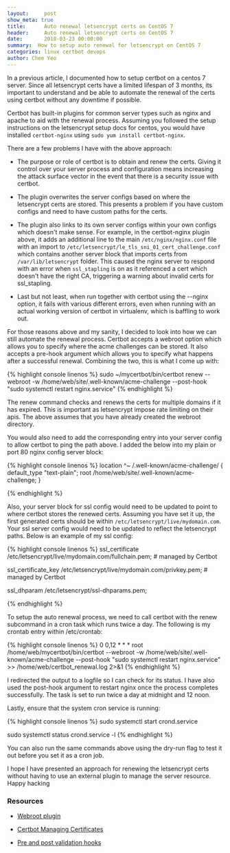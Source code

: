 ```yaml
---
layout:     post
show_meta: true
title:      Auto renewal letsencrypt certs on CentOS 7
header:     Auto renewal letsencrypt certs on CentOS 7
date:       2018-03-23 00:00:00
summary:  How to setup auto renewal for letsencrypt on CentOS 7
categories: linux certbot devops
author: Chee Yeo
---
```


In a previous article, I documented how to setup certbot on a centos 7 server. Since all letsencrypt certs have a limited lifespan of 3 months, its important to understand and be able to automate the renewal of the certs using certbot without any downtime if possible.

Certbot has built-in plugins for common server types such as nginx and apache to aid with the renewal process. Assuming you followed the setup instructions on the letsencrypt setup docs for centos, you would have installed `certbot-nginx` using `sudo yum install certbot-nginx`.

There are a few problems I have with the above approach:

* The purpose or role of certbot is to obtain and renew the certs. Giving it control over your server process and configuration means increasing the attack surface vector in the event that there is a security issue with certbot.

* The plugin overwrites the server configs based on where the letsencrypt certs are stored. This presents a problem if you have custom configs and need to have custom paths for the certs.

* The plugin also links to its own server configs within your own configs which doesn't make sense. For example, in the certbot-nginx plugin above, it adds an additional line to the main ```/etc/nginx/nginx.conf``` file with an import to ```/etc/letsencrypt/le_tls_sni_01_cert_challenge.conf``` which contains another server block that imports certs from ```/var/lib/letsencrypt``` folder. This caused the nginx server to respond with an error when ```ssl_stapling``` is on as it referenced a cert which doesn't have the right CA, triggering a warning about invalid certs for ssl_stapling.

* Last but not least, when run together with certbot using the --nginx option, it fails with various different errors, even when running with an actual working version of certbot in virtualenv, which is baffling to work out.

For those reasons above and my sanity, I decided to look into how we can still automate the renewal process. Certbot accepts a webroot option which allows you to specify where the acme challenges can be stored. It also accepts a pre-hook argument which allows you to specify what happens after a successful renewal. Combining the two, this is what I come up with:

{% highlight console linenos %}
sudo ~/mycertbot/bin/certbot renew --webroot -w /home/web/site/.well-known/acme-challenge --post-hook "sudo systemctl restart nginx.service"
{% endhighlight %}

The renew command checks and renews the certs for multiple domains if it has expired. This is important as letsencrypt impose rate limiting on their apis. The above assumes that you have already created the webroot directory.

You would also need to add the corresponding entry into your server config to allow certbot to ping the path above. I added the below into my plain or port 80 nginx config server block:

{% highlight console linenos %}
location ^~ /.well-known/acme-challenge/ {
  default_type "text-plain";
  root /home/web/site/.well-known/acme-challenge;
}

{% endhighlight %}

Also, your server block for ssl config would need to be updated to point to where certbot stores the renewed certs. Assuming you have set it up, the first generated certs should be within ```/etc/letsencrypt/live/mydomain.com```. Your ssl server config would need to be updated to reflect the letsencrypt paths. Below is an example of my ssl config:

{% highlight console linenos %}
ssl_certificate /etc/letsencrypt/live/mydomain.com/fullchain.pem; # managed by Certbot

ssl_certificate_key /etc/letsencrypt/live/mydomain.com/privkey.pem; # managed by Certbot

ssl_dhparam /etc/letsencrypt/ssl-dhparams.pem;

{% endhighlight %}

To setup the auto renewal process, we need to call certbot with the renew subcommand in a cron task which runs twice a day. The following is my crontab entry within /etc/crontab:

{% highlight console linenos %}
0 0,12 * * * root /home/web/mycertbot/bin/certbot --webroot -w /home/web/site/.well-known/acme-challenge --post-hook "sudo systemctl restart nginx.service" >> /home/web/certbot_renewal.log 2>&1
{% endhighlight %}

I redirected the output to a logfile so I can check for its status. I have also used the post-hook argument to restart nginx once the process completes successfully. The task is set to run twice a day at midnight and 12 noon.

Lastly, ensure that the system cron service is running:

{% highlight console linenos %}
sudo systemctl start crond.service

sudo systemctl status crond.service -l
{% endhighlight %}

You can also run the same commands above using the dry-run flag to test it out before you set it as a cron job.

I hope I have presented an approach for renewing the letsencrypt certs without having to use an external plugin to manage the server resource. Happy hacking

### Resources
- [Webroot plugin](https://certbot.eff.org/docs/using.html#webroot)

- [Certbot Managing Certificates](https://certbot.eff.org/docs/using.html#re-creating-and-updating-existing-certificates)

- [Pre and post validation hooks](https://certbot.eff.org/docs/using.html#pre-and-post-validation-hooks)
